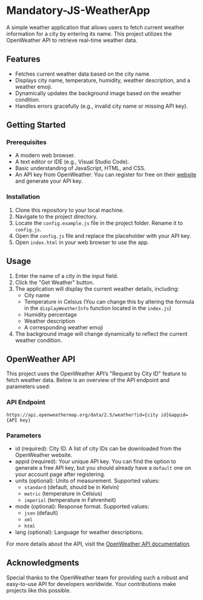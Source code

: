 # Mandatory-JS-WeatherApp

A simple weather application that allows users to fetch current weather information for a city by entering its name. This project utilizes the OpenWeather API to retrieve real-time weather data.

## Features

- Fetches current weather data based on the city name.
- Displays city name, temperature, humidity, weather description, and a weather emoji.
- Dynamically updates the background image based on the weather condition.
- Handles errors gracefully (e.g., invalid city name or missing API key).

## Getting Started

### Prerequisites

- A modern web browser.
- A text editor or IDE (e.g., Visual Studio Code).
- Basic understanding of JavaScript, HTML, and CSS.
- An API key from OpenWeather. You can register for free on their [website](https://openweathermap.org/) and generate your API key.

### Installation

1. Clone this repository to your local machine.
2. Navigate to the project directory.
3. Locate the `config.example.js` file in the project folder. Rename it to `config.js`.
4. Open the `config.js` file and replace the placeholder with your API key.
5. Open `index.html` in your web browser to use the app.

## Usage

1. Enter the name of a city in the input field.
2. Click the "Get Weather" button.
3. The application will display the current weather details, including:
   - City name
   - Temperature in Celsius (You can change this by altering the formula in the `displayWeatherInfo` function located in the `index.js`)
   - Humidity percentage
   - Weather description
   - A corresponding weather emoji
4. The background image will change dynamically to reflect the current weather condition.

## OpenWeather API

This project uses the OpenWeather API’s "Request by City ID" feature to fetch weather data. Below is an overview of the API endpoint and parameters used:

### API Endpoint

```
https://api.openweathermap.org/data/2.5/weather?id={city id}&appid={API key}
```

### Parameters

- id (required): City ID. A list of city IDs can be downloaded from the OpenWeather website.
- appid (required): Your unique API key. You can find the option to generate a free API key, but you should already have a `default` one on your account page after registering.
- units (optional): Units of measurement. Supported values:
  - `standard` (default, should be in Kelvin)
  - `metric` (temperature in Celsius)
  - `imperial` (temperature in Fahrenheit)
- mode (optional): Response format. Supported values:
  - `json` (default)
  - `xml`
  - `html`
- lang (optional): Language for weather descriptions.

For more details about the API, visit the [OpenWeather API documentation](https://openweathermap.org/api).

## Acknowledgments

Special thanks to the OpenWeather team for providing such a robust and easy-to-use API for developers worldwide. Your contributions make projects like this possible.
